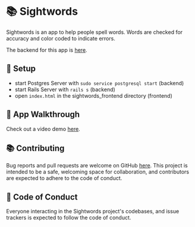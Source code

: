 # :books: Sightwords

Sightwords is an app to help people spell words. Words are checked for accuracy and color coded to indicate errors.

The backend for this app is [here](https://github.com/nlewis84/sightwords_frontend).

## :scroll: Setup

* start Postgres Server with `sudo service postgresql start` (backend)
* start Rails Server with `rails s` (backend)
* open `index.html` in the sightwords_frontend directory (frontend)

## :newspaper: App Walkthrough

Check out a video demo [here](https://youtu.be/BF9pcEF9kWA).

## :books: Contributing
Bug reports and pull requests are welcome on GitHub [here](https://github.com/nlewis84/sightwords_backend). This project is intended to be a safe, welcoming space for collaboration, and contributors are expected to adhere to the code of conduct.

## :ledger: Code of Conduct
Everyone interacting in the Sightwords project's codebases, and issue trackers is expected to follow the code of conduct.